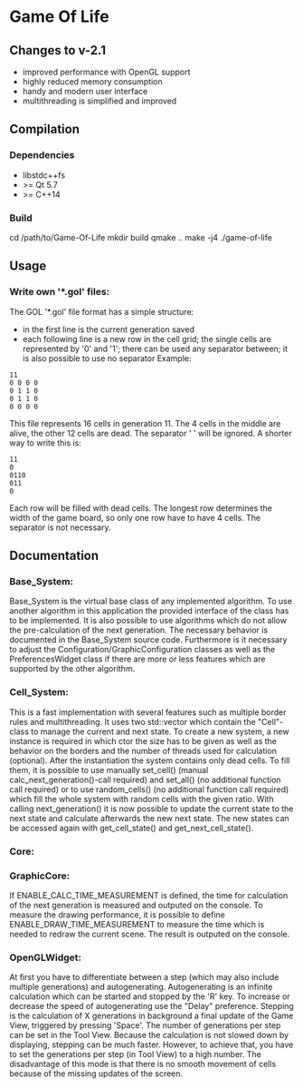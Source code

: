 # Game Of Life

## Changes to v-2.1
- improved performance with OpenGL support
- highly reduced memory consumption
- handy and modern user interface
- multithreading is simplified and improved


## Compilation
### Dependencies
- libstdc++fs
- \>= Qt 5.7
- \>= C++14
### Build
cd /path/to/Game-Of-Life
mkdir build
qmake ..
make -j4
./game-of-life


## Usage
### Write own '*.gol' files:
The GOL '*.gol' file format has a simple structure:
- in the first line is the current generation saved
- each following line is a new row in the cell grid; the single cells are represented by '0' and '1'; there can be used any separator between; it is also possible to use no separator
Example:
```
11
0 0 0 0
0 1 1 0
0 1 1 0
0 0 0 0
```
This file represents 16 cells in generation 11. The 4 cells in the middle are alive, the other 12 cells are dead. The separator ' ' will be ignored.
A shorter way to write this is:
```
11
0
0110
011
0
```
Each row will be filled with dead cells. The longest row determines the width of the game board, so only one row have to have 4 cells. The separator is not necessary.


## Documentation
### Base_System:
Base_System is the virtual base class of any implemented algorithm.
To use another algorithm in this application the provided interface of the class has to be implemented.
It is also possible to use algorithms which do not allow the pre-calculation of the next generation. The necessary behavior is documented in the Base_System source code.
Furthermore is it necessary to adjust the Configuration/GraphicConfiguration classes as well as the PreferencesWidget class if there are more or less features which are supported by the other algorithm.

### Cell_System:
This is a fast implementation with several features such as multiple border rules and multithreading.
It uses two std::vector which contain the "Cell"-class to manage the current and next state.
To create a new system, a new instance is required in which ctor the size has to be given as well as the behavior on the borders and the number of threads used for calculation (optional).
After the instantiation the system contains only dead cells. To fill them, it is possible to use manually set_cell() (manual calc_next_generation()-call required) and
set_all() (no additional function call required) or to use random_cells() (no additional function call required) which fill the whole system with random cells with the given ratio.
With calling next_generation() it is now possible to update the current state to the next state and calculate afterwards the new next state.
The new states can be accessed again with get_cell_state() and get_next_cell_state().

### Core:

### GraphicCore:
If ENABLE_CALC_TIME_MEASUREMENT is defined, the time for calculation of the next generation is measured and outputed on the console.
To measure the drawing performance, it is possible to define ENABLE_DRAW_TIME_MEASUREMENT to measure the time which is needed to redraw the current scene. The result is outputed on the console.

### OpenGLWidget:
At first you have to differentiate between a step (which may also include multiple generations) and autogenerating.
Autogenerating is an infinite calculation which can be started and stopped by the 'R' key. To increase or decrease the speed of autogenerating use the "Delay" preference.
Stepping is the calculation of X generations in background a final update of the Game View, triggered by pressing 'Space'. The number of generations per step can be set in the Tool View.
Because the calculation is not slowed down by displaying, stepping can be much faster. However, to achieve that, you have to set the generations per step (in Tool View) to a high number.
The disadvantage of this mode is that there is no smooth movement of cells because of the missing updates of the screen.
